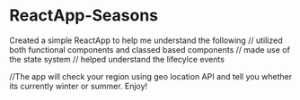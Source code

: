 # ReactApp-Seasons
Created a simple ReactApp to help me understand the following
// utilized both functional components and classed based components
// made use of the state system 
// helped understand the lifecylce events 

//The app will check your region using geo location API and tell you whether its currently winter or summer. Enjoy!
